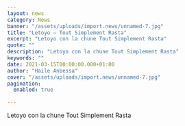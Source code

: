 ```yaml
---
layout: news
category: News
banner: "/assets/uploads/import.news/unnamed-7.jpg"
title: "Letoyo – Tout Simplement Rasta"
excerpt: "Letoyo con la chune Tout Simplement Rasta"
quote: ""
description: "Letoyo con la chune Tout Simplement Rasta"
keywords: ""
date: 2021-03-15T00:00:00.000+01:00
author: "Haile Anbessa"
cover: "/assets/uploads/import.news/unnamed-7.jpg"
pagination:
  enabled: true

---
```


Letoyo con la chune Tout Simplement Rasta